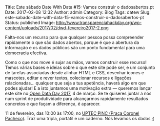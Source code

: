 Title: Este sábado Date With Data #15: Vamos construir o dadosabertos.pt
Date: 2017-02-08 12:32
Author: admin
Category: Blog
Tags: datew
Slug: este-sabado-date-with-data-15-vamos-construir-o-dadosabertos-pt
Status: published
Image: http://www.transparenciahackday.org/wp-content/uploads/2017/02/dwd-fevereiro2017-2.png

Falta-nos um recurso para que qualquer pessoa possa compreender rapidamente o que são dados abertos, porque é que a abertura da informação e os dados públicos são um ponto fundamental para uma democracia efectiva.

Como o que nos move é sujar as mãos, vamos construir esse recurso! Temos várias bases e ideias sobre o que este site pode ser, e um conjunto de tarefas associadas desde alinhar HTML e CSS, desenhar ícones e mascotes, editar e rever textos, colecionar recursos e ligações relacionadas... qualquer que seja a tua apetência, haverá algo em que podes ajudar! E a isto juntamos uma motivação extra — queremos lançar este site no [Open Data Day 2017](http://opendataday.org/), 4 de março. Se te quiseres juntar a nós num sprint de produtividade para alcançarmos rapidamente resultados concretos e que façam a diferença, é aparecer.

11 de fevereiro, das 10:00 às 17:00, no [UPTEC PINC (Praça Coronel Pacheco)](http://www.openstreetmap.org/?mlat=41.15137&mlon=-8.61555#map=19/41.15138/-8.61555). Traz uma tripla, portátil e um caderno. Nós levamos os dados ;)
